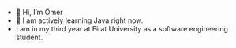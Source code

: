 - 👋 Hi, I’m Ömer
- 🌱  I am actively learning Java right now.
-  I am in my third year at Firat University as a software engineering student.

